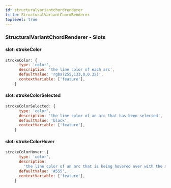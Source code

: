 ```yaml
---
id: structuralvariantchordrenderer
title: StructuralVariantChordRenderer
toplevel: true
---
```


### StructuralVariantChordRenderer - Slots

#### slot: strokeColor

```js
strokeColor: {
      type: 'color',
      description: 'the line color of each arc',
      defaultValue: 'rgba(255,133,0,0.32)',
      contextVariable: ['feature'],
    }
```

#### slot: strokeColorSelected

```js
strokeColorSelected: {
      type: 'color',
      description: 'the line color of an arc that has been selected',
      defaultValue: 'black',
      contextVariable: ['feature'],
    }
```

#### slot: strokeColorHover

```js
strokeColorHover: {
      type: 'color',
      description:
        'the line color of an arc that is being hovered over with the mouse',
      defaultValue: '#555',
      contextVariable: ['feature'],
    }
```
